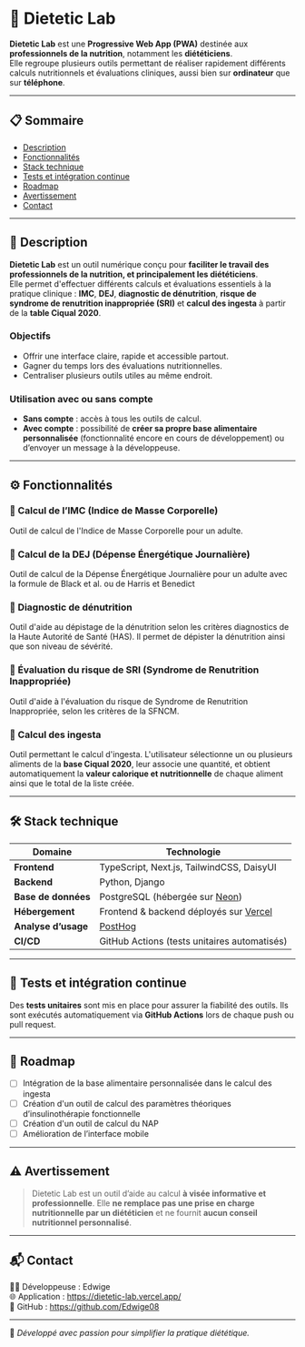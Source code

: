# 🍍 Dietetic Lab

**Dietetic Lab** est une **Progressive Web App (PWA)** destinée aux **professionnels de la nutrition**, notamment les **diététiciens**.  
Elle regroupe plusieurs outils permettant de réaliser rapidement différents calculs nutritionnels et évaluations cliniques, aussi bien sur **ordinateur** que sur **téléphone**.

---

## 📋 Sommaire

- [Description](#-description)
- [Fonctionnalités](#-fonctionnalités)
- [Stack technique](#-stack-technique)
- [Tests et intégration continue](#-tests-et-intégration-continue)
- [Roadmap](#-roadmap)
- [Avertissement](#-avertissement)
- [Contact](#-contact)

---

## 🧠 Description

**Dietetic Lab** est un outil numérique conçu pour **faciliter le travail des professionnels de la nutrition, et principalement les diététiciens**.  
Elle permet d'effectuer différents calculs et évaluations essentiels à la pratique clinique : **IMC**, **DEJ**, **diagnostic de dénutrition**, **risque de syndrome de renutrition inappropriée (SRI)** et **calcul des ingesta** à partir de la **table Ciqual 2020**.

### Objectifs

- Offrir une interface claire, rapide et accessible partout.
- Gagner du temps lors des évaluations nutritionnelles.
- Centraliser plusieurs outils utiles au même endroit.

### Utilisation avec ou sans compte

- **Sans compte** : accès à tous les outils de calcul.
- **Avec compte** : possibilité de **créer sa propre base alimentaire personnalisée** (fonctionnalité encore en cours de développement) ou d’envoyer un message à la développeuse.

---

## ⚙️ Fonctionnalités

### 🔹 Calcul de l’IMC (Indice de Masse Corporelle)
Outil de calcul de l'Indice de Masse Corporelle pour un adulte.


### 🔹 Calcul de la DEJ (Dépense Énergétique Journalière)
Outil de calcul de la Dépense Énergétique Journalière pour un adulte avec la formule de Black et al. ou de Harris et Benedict


### 🔹 Diagnostic de dénutrition
Outil d'aide au dépistage de la dénutrition selon les critères diagnostics de la Haute Autorité de Santé (HAS). Il permet de dépister la dénutrition ainsi que son niveau de sévérité. 


### 🔹 Évaluation du risque de SRI (Syndrome de Renutrition Inappropriée)  
Outil d'aide à l'évaluation du risque de Syndrome de Renutrition Inappropriée, selon les critères de la SFNCM.


### 🔹 Calcul des ingesta
Outil permettant le calcul d'ingesta. L'utilisateur sélectionne un ou plusieurs aliments de la **base Ciqual 2020**, leur associe une quantité, et obtient automatiquement la **valeur calorique et nutritionnelle** de chaque aliment ainsi que le total de la liste créée.

---

## 🛠️ Stack technique

| Domaine | Technologie |
|----------|--------------|
| **Frontend** | TypeScript, Next.js, TailwindCSS, DaisyUI |
| **Backend** | Python, Django |
| **Base de données** | PostgreSQL (hébergée sur [Neon](https://neon.tech)) |
| **Hébergement** | Frontend & backend déployés sur [Vercel](https://vercel.com) |
| **Analyse d’usage** | [PostHog](https://posthog.com) |
| **CI/CD** | GitHub Actions (tests unitaires automatisés) |

---

## 🧪 Tests et intégration continue

Des **tests unitaires** sont mis en place pour assurer la fiabilité des outils.
Ils sont exécutés automatiquement via **GitHub Actions** lors de chaque push ou pull request.

---

## 🚀 Roadmap

- [ ] Intégration de la base alimentaire personnalisée dans le calcul des ingesta
- [ ] Création d'un outil de calcul des paramètres théoriques d’insulinothérapie fonctionnelle
- [ ] Création d'un outil de calcul du NAP
- [ ] Amélioration de l’interface mobile

---

## ⚠️ Avertissement

> Dietetic Lab est un outil d’aide au calcul **à visée informative et professionnelle**.
> Elle **ne remplace pas une prise en charge nutritionnelle par un diététicien** et ne fournit **aucun conseil nutritionnel personnalisé**.

---

## 📬 Contact

👩‍💻 Développeuse : Edwige  
🌐 Application : https://dietetic-lab.vercel.app/  
🐙 GitHub : https://github.com/Edwige08  

---

🩵 *Développé avec passion pour simplifier la pratique diététique.*